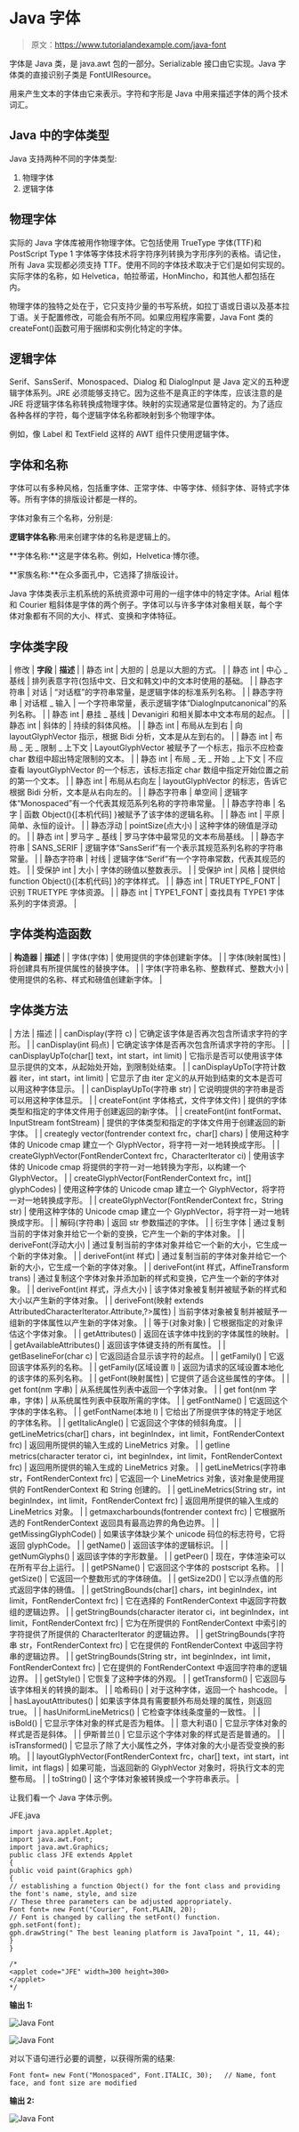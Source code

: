 # Java 字体

> 原文：<https://www.tutorialandexample.com/java-font>

字体是 Java 类，是 java.awt 包的一部分。Serializable 接口由它实现。Java 字体类的直接识别子类是 FontUIResource。

用来产生文本的字体由它来表示。字符和字形是 Java 中用来描述字体的两个技术词汇。

## Java 中的字体类型

Java 支持两种不同的字体类型:

1.  物理字体
2.  逻辑字体

## 物理字体

实际的 Java 字体库被用作物理字体。它包括使用 TrueType 字体(TTF)和 PostScript Type 1 字体等字体技术将字符序列转换为字形序列的表格。请记住，所有 Java 实现都必须支持 TTF。使用不同的字体技术取决于它们是如何实现的。实际字体的名称，如 Helvetica，帕拉蒂诺，HonMincho，和其他人都包括在内。

物理字体的独特之处在于，它只支持少量的书写系统，如拉丁语或日语以及基本拉丁语。关于配置修改，可能会有所不同。如果应用程序需要，Java Font 类的 createFont()函数可用于捆绑和实例化特定的字体。

## 逻辑字体

Serif、SansSerif、Monospaced、Dialog 和 DialogInput 是 Java 定义的五种逻辑字体系列。JRE 必须能够支持它。因为这些不是真正的字体库，应该注意的是 JRE 将逻辑字体名称转换成物理字体。映射的实现通常是位置特定的。为了适应各种各样的字符，每个逻辑字体名称都映射到多个物理字体。

例如，像 Label 和 TextField 这样的 AWT 组件只使用逻辑字体。

## 字体和名称

字体可以有多种风格，包括重字体、正常字体、中等字体、倾斜字体、哥特式字体等。所有字体的排版设计都是一样的。

字体对象有三个名称，分别是:

**逻辑字体名称**:用来创建字体的名称是逻辑上的。

**字体名称:**这是字体名称。例如，Helvetica·博尔德。

**家族名称:**在众多面孔中，它选择了排版设计。

Java 字体类表示主机系统的系统资源中可用的一组字体中的特定字体。Arial 粗体和 Courier 粗斜体是字体的两个例子。字体可以与许多字体对象相关联，每个字体对象都有不同的大小、样式、变换和字体特征。

## 字体类字段



| 修改 | **字段** | **描述** |
| 静态 int | 大胆的 | 总是以大胆的方式。 |
| 静态 int | 中心 _ 基线 | 排列表意字符(包括中文、日文和韩文)中的文本时使用的基础。 |
| 静态字符串 | 对话 | “对话框”的字符串常量，是逻辑字体的标准系列名称。 |
| 静态字符串 | 对话框 _ 输入 | 一个字符串常量，表示逻辑字体“DialogInputcanonical”的系列名称。 |
| 静态 int | 悬挂 _ 基线 | Devanigiri 和相关脚本中文本布局的起点。 |
| 静态 int | 斜体的 | 持续的斜体风格。 |
| 静态 int | 布局从左到右 | 向 layoutGlyphVector 指示，根据 Bidi 分析，文本是从左到右的。 |
| 静态 int | 布局 _ 无 _ 限制 _ 上下文 | LayoutGlyphVector 被赋予了一个标志，指示不应检查 char 数组中超出特定限制的文本。 |
| 静态 int | 布局 _ 无 _ 开始 _ 上下文 | 不应查看 layoutGlyphVector 的一个标志，该标志指定 char 数组中指定开始位置之前的第一个文本。 |
| 静态 int | 布局从右向左 | layoutGlyphVector 的标志，告诉它根据 Bidi 分析，文本是从右向左的。 |
| 静态字符串 | 单空间 | 逻辑字体“Monospaced”有一个代表其规范系列名称的字符串常量。 |
| 静态字符串 | 名字 | 函数 Object(){[本机代码] }被赋予了该字体的逻辑名称。 |
| 静态 int | 平原 | 简单、永恒的设计。 |
| 静态浮动 | pointSize(点大小) | 这种字体的磅值是浮动的。 |
| 静态 int | 罗马字 _ 基线 | 罗马字体中最常见的文本布局基线。 |
| 静态字符串 | SANS_SERIF | 逻辑字体“SansSerif”有一个表示其规范系列名称的字符串常量。 |
| 静态字符串 | 衬线 | 逻辑字体“Serif”有一个字符串常数，代表其规范的姓。 |
| 受保护 int | 大小 | 字体的磅值以整数表示。 |
| 受保护 int | 风格 | 提供给 function Object(){[本机代码] }的字体样式。 |
| 静态 int | TRUETYPE_FONT | 识别 TRUETYPE 字体资源。 |
| 静态 int | TYPE1_FONT | 查找具有 TYPE1 字体系列的字体资源。 |



## 字体类构造函数



| **构造器** | **描述** |
| 字体(字体) | 使用提供的字体创建新字体。 |
| 字体(映射属性) | 将创建具有所提供属性的替换字体。 |
| 字体(字符串名称、整数样式、整数大小) | 使用提供的名称、样式和磅值创建新字体。 |



## 字体类方法



| 方法 | 描述 |
| canDisplay(字符 c) | 它确定该字体是否再次包含所请求字符的字形。 |
| canDisplay(int 码点) | 它确定该字体是否再次包含所请求字符的字形。 |
| canDisplayUpTo(char[] text，int start，int limit) | 它指示是否可以使用该字体显示提供的文本，从起始处开始，到限制处结束。 |
| canDisplayUpTo(字符计数器 iter，int start，int limit) | 它显示了由 iter 定义的从开始到结束的文本是否可以用这种字体显示。 |
| canDisplayUpTo(字符串 str) | 它说明提供的字符串是否可以用这种字体显示。 |
| createFont(int 字体格式，文件字体文件) | 提供的字体类型和指定的字体文件用于创建返回的新字体。 |
| createFont(int fontFormat、InputStream fontStream) | 提供的字体类型和指定的字体文件用于创建返回的新字体。 |
| creategly vector(fontrender context frc，char[] chars) | 使用这种字体的 Unicode cmap 建立一个 GlyphVector，将字符一对一地转换成字形。 |
| createGlyphVector(FontRenderContext frc，CharacterIterator ci) | 使用该字体的 Unicode cmap 将提供的字符一对一地转换为字形，以构建一个 GlyphVector。 |
| createGlyphVector(FontRenderContext frc，int[] glyphCodes) | 使用这种字体的 Unicode cmap 建立一个 GlyphVector，将字符一对一地转换成字形。 |
| createGlyphVector(FontRenderContext frc，String str) | 使用这种字体的 Unicode cmap 建立一个 GlyphVector，将字符一对一地转换成字形。 |
| 解码(字符串) | 返回 str 参数描述的字体。 |
| 衍生字体 | 通过复制当前的字体对象并给它一个新的变换，它产生一个新的字体对象。 |
| deriveFont(浮动大小) | 通过复制当前的字体对象并给它一个新的大小，它生成一个新的字体对象。 |
| deriveFont(int 样式) | 通过复制当前的字体对象并给它一个新的大小，它生成一个新的字体对象。 |
| deriveFont(int 样式，AffineTransform trans) | 通过复制这个字体对象并添加新的样式和变换，它产生一个新的字体对象。 |
| deriveFont(int 样式，浮点大小) | 该字体对象被复制并被赋予新的样式和大小以产生新的字体对象。 |
| deriveFont(映射 extends AttributedCharacterIterator.Attribute,?>属性) | 当前字体对象被复制并被赋予一组新的字体属性以产生新的字体对象。 |
| 等于(对象对象) | 它根据指定的对象评估这个字体对象。 |
| getAttributes() | 返回在该字体中找到的字体属性的映射。 |
| getAvailableAttributes() | 返回该字体键支持的所有属性。 |
| getBaselineFor(char c) | 它返回适合显示该字符的起点。 |
| getFamily() | 它返回该字体系列的名称。 |
| getFamily(区域设置 l) | 返回为请求的区域设置本地化的该字体的系列名称。 |
| getFont(映射属性) | 它提供了适合这些属性的字体。 |
| get font(nm 字串) | 从系统属性列表中返回一个字体对象。 |
| get font(nm 字串，字体) | 从系统属性列表中获取所需的字体。 |
| getFontName() | 它返回这个字体的字体名称。 |
| getFontName(本地 l) | 它给出了所提供字体的特定于地区的字体名称。 |
| getItalicAngle() | 它返回这个字体的倾斜角度。 |
| getLineMetrics(char[] chars，int beginIndex，int limit，FontRenderContext frc) | 返回用所提供的输入生成的 LineMetrics 对象。 |
| getline metrics(character terator ci，int beginIndex，int limit，FontRenderContext frc) | 返回用所提供的输入生成的 LineMetrics 对象。 |
| getLineMetrics(字符串 str，FontRenderContext frc) | 它返回一个 LineMetrics 对象，该对象是使用提供的 FontRenderContext 和 String 创建的。 |
| getLineMetrics(String str，int beginIndex，int limit，FontRenderContext frc) | 返回用所提供的输入生成的 LineMetrics 对象。 |
| getmaxcharbounds(fontrender context frc) | 它根据所选的 FontRenderContext 返回具有最高边界的角色边界。 |
| getMissingGlyphCode() | 如果该字体缺少某个 unicode 码位的标志符号，它将返回 glyphCode。 |
| getName() | 返回该字体的逻辑标识。 |
| getNumGlyphs() | 返回该字体的字形数量。 |
| getPeer() | 现在，字体渲染可以在所有平台上运行。 |
| getPSName() | 它返回这个字体的 postscript 名称。 |
| getSize() | 它返回一个整数形式的字体磅值。 |
| getSize2D() | 它以浮点值的形式返回字体的磅值。 |
| getStringBounds(char[] chars，int beginIndex，int limit，FontRenderContext frc) | 它在选择的 FontRenderContext 中返回字符数组的逻辑边界。 |
| getStringBounds(character iterator ci，int beginIndex，int limit，FontRenderContext frc) | 它为在所提供的 FontRenderContext 中索引的字符提供了所提供的 CharacterIterator 的逻辑边界。 |
| getStringBounds(字符串 str，FontRenderContext frc) | 它在提供的 FontRenderContext 中返回字符串的逻辑边界。 |
| getStringBounds(String str，int beginIndex，int limit，FontRenderContext frc) | 它在提供的 FontRenderContext 中返回字符串的逻辑边界。 |
| getStyle() | 它恢复了这种字体的外观。 |
| getTransform() | 它返回与该字体相关的转换的副本。 |
| 哈希码() | 对于这种字体，返回一个 hashcode。 |
| hasLayoutAttributes() | 如果该字体具有需要额外布局处理的属性，则返回 true。 |
| hasUniformLineMetrics() | 它检查字体线条度量的一致性。 |
| isBold() | 它显示字体对象的样式是否为粗体。 |
| 意大利语() | 它显示字体对象的样式是否是斜体。 |
| 伊斯普兰() | 它显示这个字体对象的样式是否是普通的。 |
| isTransformed() | 它显示了除了大小属性之外，字体对象的大小是否受变换的影响。 |
| layoutGlyphVector(FontRenderContext frc，char[] text，int start，int limit，int flags) | 如果可能，当返回新的 GlyphVector 对象时，将执行文本的完整布局。 |
| toString() | 这个字体对象被转换成一个字符串表示。 |



让我们看一个 Java 字体示例。

JFE.java

```
import java.applet.Applet;  
import java.awt.Font;  
import java.awt.Graphics;  
public class JFE extends Applet  
{  
public void paint(Graphics gph)   
{   
// establishing a function Object() for the font class and providing the font's name, style, and size
// These three parameters can be adjusted appropriately.
Font font= new Font("Courier", Font.PLAIN, 20); 
// Font is changed by calling the setFont() function.   
gph.setFont(font);  
gph.drawString(" The best leaning platform is JavaTpoint ", 11, 44);  
}  
} 

/*  
<applet code="JFE" width=300 height=300>  
</applet>  
*/   
```

**输出 1:**

![Java Font](img/c3954c73158fcc9d8f70072d9e44948e.png)

![Java Font](img/5e8e14bedfdc70e022f47502c484af9f.png)

对以下语句进行必要的调整，以获得所需的结果:

```
Font font= new Font("Monospaced", Font.ITALIC, 30);   // Name, font face, and font size are modified
```

**输出 2:**

![Java Font](img/fc903e21df3b320059d10b48d6a1081d.png)